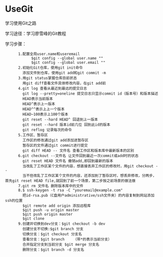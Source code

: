 # UseGit
学习使用Git之路


学习途径：学习廖雪峰的Git教程

学习步骤：

		  1.配置全局user.name和useremail
		  		$git config --global user.name ""
		  		$git config --global user.email ""
		  2.初始化Git仓库，使用git init命令
		  	添加文件到仓库，使用git add和git commit -m
		  3.用git status掌握仓库目前状态
		    用git diff查看文件具体修改内容，在git add前
		  4.git log 查看从最近到最远的提交日志
		  	git log --pretty=oneline 提交日志只显示commit id（版本号）和版本描述
		  	HEAD表示当前版本
		  	HEAD^表示上一版本
		  	HEAD^^表示上上一个版本
		  	HEAD~100表示上100个版本
		  	git reset --hard HEAD^ 回退到上一版本
		  	git reset --hard 版本id前几位 回到此id的版本
			git reflog 记录每次的命令
		  5.工作区、暂存区
		  	工作区的修改通过git add添加进暂存区
		  	暂存区的文件通过git commit进行提交
		  	git diff HEAD -- 文件名 查看工作区和版本库中最新版本的区别
		  6.git checkout --文件名 让文件回到最近一次commit或add时的状态
		  	git reset HEAD 文件名 撤销add,即回到最新的版本
		  	当改乱了工作区某个文件的内容，想直接丢弃工作区的修改时，用git checkout --
		  	当不但改乱了工作区某个文件的内容，还添加到了暂存区时，想丢弃修改，分两步，首先git reset HEAD file,就回到了前一个场景，第二步按之前场景的做法做
		  7.git rm 文件名 删除版本库中的文件
		  8.$ ssh-keygen -t rsa -C "youremail@example.com"
		  	把id-rsa.pub（C盘用户administrative/ssh文件夹）的内容复制到网站添加ssh的位置
		  	$git remote add origin 添加远程库
		  	$git push -u origin master 
		  	$git push origin master
		  	$git clone
		  9.创建并切换到dev分支：$git checkout -b dev
		  	创建分支不切换:$git branch 分支
		  	切换分支：$git checkout 分支名
		  	查看分支：$git branch    （带*的表示当前分支）
		  	合并指定分支到当前分支 $git merge 分支名
		  	删除分支：$git branch -d 分支名





